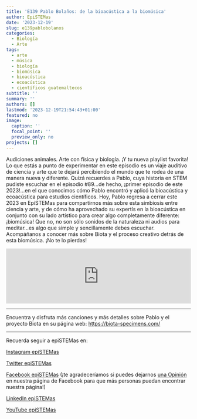 ```yaml
---
title: 'E139 Pablo Bolaños: de la bioacústica a la biomúsica'
author: EpiSTEMas
date: '2023-12-19'
slug: e139pablobolanos
categories:
  - Biología
  - Arte
tags:
  - arte
  - música
  - biología
  - biomúsica
  - bioacústica
  - ecoacústica
  - científicos guatemaltecos
subtitle: ''
summary: ''
authors: []
lastmod: '2023-12-19T21:54:43+01:00'
featured: no
image:
  caption: ''
  focal_point: ''
  preview_only: no
projects: []
---
```


Audiciones animales. Arte con física y biología. ¡Y tu nueva playlist favorita! Lo que estás a punto de experimentar en este episodio es un viaje auditivo de ciencia y arte que te dejará percibiendo el mundo que te rodea de una manera nueva y diferente. Quizá recuerdes a Pablo, cuya historia en STEM pudiste escuchar en el episodio #89…de hecho, ¡primer episodio de este 2023!…en el que conocimos cómo Pablo encontró y aplicó la bioacústica y ecoacústica para estudios científicos. Hoy, Pablo regresa a cerrar este 2023 en EpiSTEMas para compartirnos más sobre esta simbiosis entre ciencia y arte, y de cómo ha aprovechado su expertís en la bioacústica en conjunto con su lado artístico para crear algo completamente diferente: ¡biomúsica! Que no, no son sólo sonidos de la naturaleza ni audios para meditar…es algo que simple y sencillamente debes escuchar. Acompáñanos a conocer más sobre Biota y el proceso creativo detrás de esta biomúsica. ¡No te lo pierdas!

<iframe title="Pablo Bolaños: de la bioacústica a la biomúsica" allowtransparency="true" height="150" width="100%" style="border: none; min-width: min(100%, 430px);height:150px;" scrolling="no" data-name="pb-iframe-player" src="https://www.podbean.com/player-v2/?i=dt9ut-152d6e8-pb&from=pb6admin&share=1&download=0&rtl=0&fonts=Arial&skin=1b1b1b&font-color=auto&logo_link=episode_page&btn-skin=956f46" loading="lazy"></iframe>

- - - - -



Encuentra y disfruta más canciones y más detalles sobre Pablo y el proyecto Biota en su página web: https://biota-specimens.com/



- - - - -

Recuerda seguir a epiSTEMas en:

[Instagram epiSTEMas](https://www.instagram.com/epistemas/)  

[Twitter epiSTEMas](https://twitter.com/epiSTEMas_Pod)

[Facebook epiSTEMas](https://www.facebook.com/epiSTEMasPod) (¡te agradeceríamos si puedes dejarnos [una Opinión](https://www.facebook.com/epiSTEMasPod/reviews/) en nuestra página de Facebook para que más personas puedan encontrar nuestra página!)

[LinkedIn epiSTEMas](https://www.linkedin.com/company/epistemas-podcast/)

[YouTube epiSTEMas](https://www.youtube.com/@epistemaspodcast)